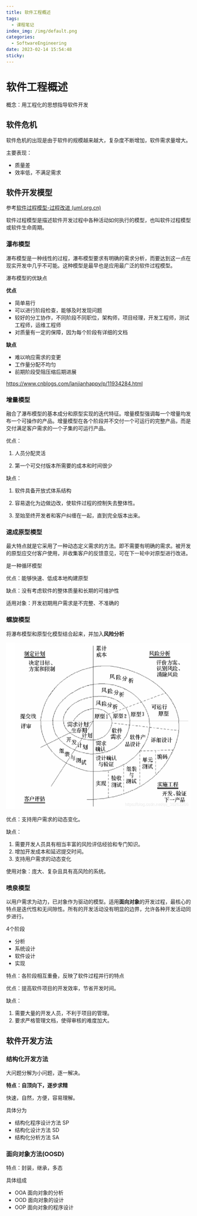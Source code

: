 ```yaml
---
title: 软件工程概述
tags:
  - 课程笔记
index_img: /img/default.png
categories:
  - SoftwareEngineering
date: 2023-02-14 15:54:48
sticky:
---
```


# 软件工程概述

概念：用工程化的思想指导软件开发

## 软件危机
软件危机的出现是由于软件的规模越来越大，复杂度不断增加，软件需求量增大。

主要表现：
- 质量差
- 效率低，不满足需求

## 软件开发模型

参考[软件过程模型-过程改进 (uml.org.cn)](http://www.uml.org.cn/SoftWareProcess/201802062.asp)

软件过程模型是描述软件开发过程中各种活动如何执行的模型，也叫软件过程模型或软件生命周期。

### 瀑布模型

瀑布模型是一种线性的过程，瀑布模型要求有明确的需求分析，而要达到这一点在现实开发中几乎不可能。这种模型是最早也是应用最广泛的软件过程模型。

瀑布模型的优缺点

**优点**

- 简单易行
- 可以进行阶段检查，能够及时发现问题
- 较好的分工协作，不同阶段不同职位，架构师，项目经理，开发工程师，测试工程师，运维工程师
- 对质量有一定的保障，因为每个阶段有详细的文档

**缺点**

- 难以响应需求的变更
- 工作量分配不均匀
- 前期阶段受阻压缩后期进展

https://www.cnblogs.com/lanjianhappy/p/11934284.html

### 增量模型

融合了瀑布模型的基本成分和原型实现的迭代特征。增量模型强调每一个增量均发布一个可操作的产品。增量模型在各个阶段并不交付一个可运行的完整产品，而是交付满足客户需求的一个子集的可运行产品。

优点：

1. 人员分配灵活

2. 第一个可交付版本所需要的成本和时间很少

缺点：

1. 软件具备开放式体系结构

2. 容易退化为边做边改，使软件过程的控制失去整体性。

3. 至始至终开发者和客户纠缠在一起，直到完全版本出来。

### 速成原型模型

最大特点就是它采用了一种动态定义需求的方法。即不需要有明确的需求。被开发的原型应交付客户使用，并收集客户的反馈意见，可在下一轮中对原型进行改进。

是一种循环模型

优点：能够快速、低成本地构建原型

缺点：没有考虑软件的整体质量和长期的可维护性

适用对象：开发初期用户需求是不完整、不准确的

### 螺旋模型

将瀑布模型和原型化模型结合起来，并加入**风险分析**



![螺旋模型（Spiral model） 大项目+需求不明确+明确的风险管理_沐雨金鳞-CSDN博客_需求不明确用什么模型](./img/spiral_model.png)

优点：支持用户需求的动态变化。

缺点：

1. 需要开发人员具有相当丰富的风险评估经验和专门知识。
2. 增加开发成本和延迟提交时间。
3. 支持用户需求的动态变化

使用对象：庞大、复杂且具有高风险的系统。

### 喷泉模型

以用户需求为动力，已对象作为驱动的模型。适用**面向对象**的开发过程，最核心的特点是迭代性和无间隙性。所有的开发活动没有明显的边界，允许各种开发活动同步进行。

4个阶段

- 分析
- 系统设计
- 软件设计
- 实现

特点：各阶段相互重叠，反映了软件过程并行的特点

优点：提高软件项目的开发效率，节省开发时间。

缺点：

1. 需要大量的开发人员，不利于项目的管理。
2. 要求严格管理文档，使得审核的难度加大。

## 软件开发方法

### 结构化开发方法

大问题分解为小问题，逐一解决。

**特点：自顶向下，逐步求精**

快速，自然，方便，容易理解。

具体分为

- 结构化程序设计方法 SP 
- 结构化设计方法 SD
- 结构化分析方法 SA

### 面向对象方法(OOSD)

特点：封装，继承，多态

具体组成

- OOA 面向对象的分析
- OOD 面向对象的设计
- OOP 面向对象的程序设计

